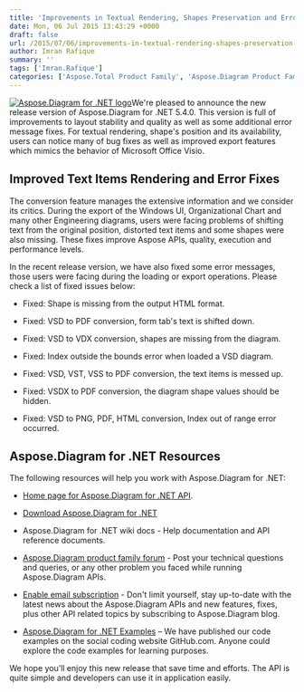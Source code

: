 ```yaml
---
title: 'Improvements in Textual Rendering, Shapes Preservation and Error Fixes using Aspose.Diagram for .NET 5.4.0'
date: Mon, 06 Jul 2015 13:43:29 +0000
draft: false
url: /2015/07/06/improvements-in-textual-rendering-shapes-preservation-and-error-fixes-using-aspose.diagram-for-.net-5.4.0/
author: Imran Rafique
summary: ''
tags: ['Imran.Rafique']
categories: ['Aspose.Total Product Family', 'Aspose.Diagram Product Family']
---
```


[![Aspose.Diagram for .NET logo][1]](https://blog.aspose.com/wp-content/uploads/sites/2/2013/06/aspose-Diagram-for-net_100.png)We're pleased to announce the new release version of Aspose.Diagram for .NET 5.4.0. This version is full of improvements to layout stability and quality as well as some additional error message fixes. For textual rendering, shape's position and its availability, users can notice many of bug fixes as well as improved export features which mimics the behavior of Microsoft Office Visio.

## Improved Text Items Rendering and Error Fixes

The conversion feature manages the extensive information and we consider its critics. During the export of the Windows UI, Organizational Chart and many other Engineering diagrams, users were facing problems of shifting text from the original position, distorted text items and some shapes were also missing. These fixes improve Aspose APIs, quality, execution and performance levels.

In the recent release version, we have also fixed some error messages, those users were facing during the loading or export operations. Please check a list of fixed issues below:

*   Fixed: Shape is missing from the output HTML format.
    
*   Fixed: VSD to PDF conversion, form tab's text is shifted down.
    
*   Fixed: VSD to VDX conversion, shapes are missing from the diagram.
    
*   Fixed: Index outside the bounds error when loaded a VSD diagram.
    
*   Fixed: VSD, VST, VSS to PDF conversion, the text items is messed up.
    
*   Fixed: VSDX to PDF conversion, the diagram shape values should be hidden.
    
*   Fixed: VSD to PNG, PDF, HTML conversion, Index out of range error occurred.
    

## Aspose.Diagram for .NET Resources

The following resources will help you work with Aspose.Diagram for .NET:

*   [Home page for Aspose.Diagram for .NET API][2].
    
*   [Download Aspose.Diagram for .NET][3]
    
*   Aspose.Diagram for .NET wiki docs - Help documentation and API reference documents.
    
*   [Aspose.Diagram product family forum][4] - Post your technical questions and queries, or any other problem you faced while running Aspose.Diagram APIs.
    
*   [Enable email subscription][5] - Don't limit yourself, stay up-to-date with the latest news about the Aspose.Diagram APIs and new features, fixes, plus other API related topics by subscribing to Aspose.Diagram blog.
    
*   [Aspose.Diagram for .NET Examples][6] – We have published our code examples on the social coding website GitHub.com. Anyone could explore the code examples for learning purposes.
    

We hope you’ll enjoy this new release that save time and efforts. The API is quite simple and developers can use it in application easily.




[1]: https://blog.aspose.com/wp-content/uploads/sites/2/2013/06/aspose-Diagram-for-net_100.png "Aspose.Diagram for .NET logo"
[2]: https://products.aspose.com/diagram
[3]: http://www.aspose.com/community/files/51/.net-components/aspose.diagram-for-.net/default.aspx
[4]: http://www.aspose.com/community/forums/aspose.diagram-product-family/489/showforum.aspx
[5]: https://blog.aspose.com/
[6]: https://github.com/asposediagram/Aspose_diagram_NET




